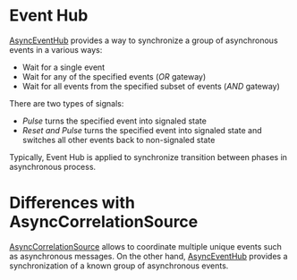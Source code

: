 Event Hub
====
[AsyncEventHub](xref:DotNext.Threading.AsyncEventHub) provides a way to synchronize a group of asynchronous events in a various ways:
* Wait for a single event
* Wait for any of the specified events (_OR_ gateway)
* Wait for all events from the specified subset of events (_AND_ gateway)

There are two types of signals:
* _Pulse_ turns the specified event into signaled state
* _Reset and Pulse_ turns the specified event into signaled state and switches all other events back to non-signaled state

Typically, Event Hub is applied to synchronize transition between phases in asynchronous process.

# Differences with AsyncCorrelationSource
[AsyncCorrelationSource](xref:DotNext.Threading.AsyncCorrelationSource`2) allows to coordinate multiple unique events such as asynchronous messages. On the other hand, [AsyncEventHub](xref:DotNext.Threading.AsyncEventHub) provides a synchronization of a known group of asynchronous events.